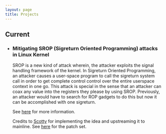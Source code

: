 ```yaml
---
layout: page
title: Projects
---
```


## Current

 - ### Mitigating SROP (Sigreturn Oriented Programming) attacks in Linux Kernel 
   SROP is a new kind of attack wherein, the attacker exploits the signal handling framework of the kernel. In Sigreturn Oriented Programming, an attacker causes a user-space program to call the sigreturn system call in order to get complete control control over the entire userspace context in one go. This attack is special in the sense that an attacker can coax any value into the registers they please by using SROP. Previously, an attacker would have to search for ROP gadgets to do this but now it can be accomplished with one sigreturn.

   See [here](http://www.cs.vu.nl/~herbertb/papers/srop_sp14.pdf) for more information.
   
   Credits to [Scotty](http://www.eng.utah.edu/~sbauer/) for implementing the idea and upstreaming it to mainline. See [here](https://lkml.org/lkml/2016/2/6/166) for the patch set.

